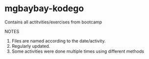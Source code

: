 # mgbaybay-kodego
Contains all actitvities/exercises from bootcamp

NOTES
1. Files are named according to the date/activity.
2. Regularly updated.
3. Some activities were done multiple times using different methods
